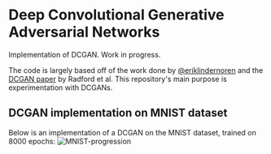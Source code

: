 # Deep Convolutional Generative Adversarial Networks
Implementation of DCGAN. Work in progress.

The code is largely based off of the work done by [@eriklindernoren](https://github.com/eriklindernoren/Keras-GAN) and the [DCGAN paper](https://arxiv.org/abs/1511.06434) by Radford et al. This repository's main purpose is experimentation with DCGANs. 

## DCGAN implementation on MNIST dataset
Below is an implementation of a DCGAN on the MNIST dataset, trained on 8000 epochs: 
![MNIST-progression](https://github.com/jordanlei/dcgan/blob/master/mnist/progression.gif)
